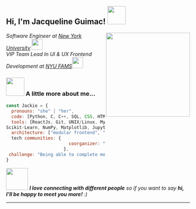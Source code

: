 <h2> Hi, I'm Jacqueline Guimac! <img src="https://media.giphy.com/media/mGcNjsfWAjY5AEZNw6/giphy.gif" width="50"></h2>
<img align='right' src="https://media.giphy.com/media/ieyl9zmCjO4b4t6qoY/giphy.gif" width="230">
<p><em>Software Engineer at <a href="https://www.nyu.edu/about.html"> New York University</a>
<img src="https://media.giphy.com/media/fYSnHlufseco8Fh93Z/giphy.gif" width="30"></br>VIP Team Lead In UI & UX Frontend Development at <a href="https://engineering.nyu.edu/research-innovation/student-research/vertically-integrated-projects/vip-teams/flexible-ai-enabled-mechatronic-systems-lab-fams">NYU FAMS</a><img src="https://media.giphy.com/media/WUlplcMpOCEmTGBtBW/giphy.gif" width="30"> 
</em></p>

### <img src="https://media.giphy.com/media/VgCDAzcKvsR6OM0uWg/giphy.gif" width="50"> A little more about me...  

```javascript
const Jackie = {
  pronouns: "she" | "her",
  code: [Python, C, C++, SQL, CSS, HTML, JavaScript],
  tools: [ReactJs, Git, UNIX/Linux, MySQL, Visual Studio, Webpack, FastAPI, Figma,
Scikit-Learn, NumPy, Matplotlib, Jupyter Notebooks],
  architecture: ["modular frontend", "API integration", "scalable systems"],
  tech communities: {
                        coorganizer: "Rewriting The Code",
                      },
 challenge: "Being able to complete more projects and look for more opportunities"
}
```

<img src="https://media.giphy.com/media/LnQjpWaON8nhr21vNW/giphy.gif" width="60"> <em><b>I love connecting with different people</b> so if you want to say <b>hi, I'll be happy to meet you more!</b> :)</em>

---
